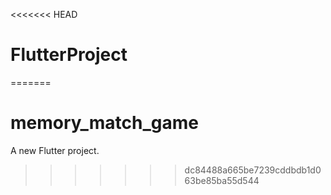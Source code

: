 <<<<<<< HEAD
# FlutterProject
=======
# memory_match_game

A new Flutter project.
>>>>>>> dc84488a665be7239cddbdb1d063be85ba55d544
